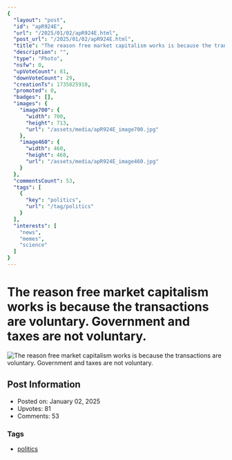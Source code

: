 ```yaml
---
{
  "layout": "post",
  "id": "apR924E",
  "url": "/2025/01/02/apR924E.html",
  "post_url": "/2025/01/02/apR924E.html",
  "title": "The reason free market capitalism works is because the transactions are voluntary. Government and taxes are not voluntary.",
  "description": "",
  "type": "Photo",
  "nsfw": 0,
  "upVoteCount": 81,
  "downVoteCount": 29,
  "creationTs": 1735825910,
  "promoted": 0,
  "badges": [],
  "images": {
    "image700": {
      "width": 700,
      "height": 713,
      "url": "/assets/media/apR924E_image700.jpg"
    },
    "image460": {
      "width": 460,
      "height": 468,
      "url": "/assets/media/apR924E_image460.jpg"
    }
  },
  "commentsCount": 53,
  "tags": [
    {
      "key": "politics",
      "url": "/tag/politics"
    }
  ],
  "interests": [
    "news",
    "memes",
    "science"
  ]
}
---
```


# The reason free market capitalism works is because the transactions are voluntary. Government and taxes are not voluntary.

![The reason free market capitalism works is because the transactions are voluntary. Government and taxes are not voluntary.](/assets/media/apR924E_image700.jpg)

## Post Information

- Posted on: January 02, 2025
- Upvotes: 81
- Comments: 53

### Tags

- [politics](/tag/politics)
